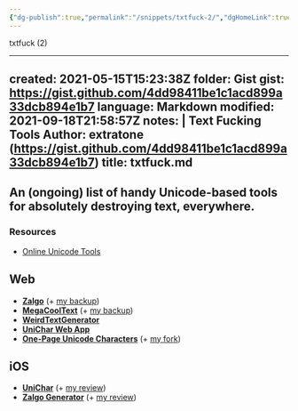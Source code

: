 ```yaml
---
{"dg-publish":true,"permalink":"/snippets/txtfuck-2/","dgHomeLink":true,"dgPassFrontmatter":false}
---
```


txtfuck (2)

---
created: 2021-05-15T15:23:38Z
folder: Gist
gist: https://gist.github.com/4dd98411be1c1acd899a33dcb894e1b7
language: Markdown
modified: 2021-09-18T21:58:57Z
notes: |
    Text Fucking Tools
    Author: extratone (https://gist.github.com/4dd98411be1c1acd899a33dcb894e1b7)
title: txtfuck.md
---

## An (ongoing) list of handy Unicode-based tools for absolutely destroying text, everywhere.

### Resources

* [Online Unicode Tools](https://onlineunicodetools.com/)

## Web

* [**Zalgo**](http://eeemo.net/)
  (+ [my backup](https://davidblue.xyz/zalgo))
* [**MegaCoolText**](http://megacooltext.com/)
  (+ [my backup](https://davidblue.xyz/cool/))
* [**WeirdTextGenerator**](https://lingojam.com/WeirdTextGenerator)
* [**UniChar Web App**](https://unichar.app/web/)
* [**One-Page Unicode Characters**](https://github.com/taroyabuki/onepage-unicode-chars)
  (+ [my fork](https://github.com/extratone/uni))

## iOS

* [**UniChar**](https://apps.apple.com/us/app/unichar-unicode-keyboard/id880811847)
  (+ [my review](https://bilge.world/unichar-for-ios-app-review))
* [**Zalgo Generator**](https://apps.apple.com/us/app/zalgo-generator/id1178473555)
  (+ [my review](https://bilge.world/zalgo-generator-ios-app-review))
